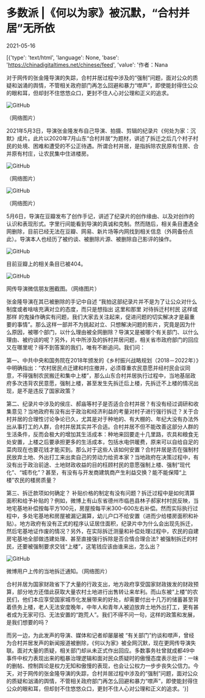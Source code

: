 # 多数派 |《何以为家》被沉默，“合村并居”无所依

2021-05-16

[{'type': 'text/html', 'language': None, 'base': 'https://chinadigitaltimes.net/chinese/feed', 'value': '作者：Nana



对于网传的张金隆导演的失踪，合村并居过程中涉及的“强制”问题，面对公众的质疑和汹涌的舆情，不管相关政府部门再怎么回避和暴力“噤声”，即使能封得住公众的眼和耳，但却封不住悠悠众口，更封不住人心对公理和正义的追求。



![GitHub](https://chinadigitaltimes.net/chinese/files/2021/05/post-666034-609fb456229f1.)

（网络图片）

2021年5月3日，导演张金隆发布自己导演、拍摄、剪辑的纪录片《何处为家：沉默》成片。此片以2020年7月山东“合村并居”为题材，讲述了拆迁之后几个村子村民的处境、困难和遭受的不公正待遇。所谓合村并居，是指拆除农民原有住房、合并原有村庄，让农民集中住进楼房。

![GitHub](https://chinadigitaltimes.net/chinese/files/2021/05/post-666034-609fb4571e599.png)

（网络图片）

![GitHub](https://chinadigitaltimes.net/chinese/files/2021/05/post-666034-609fb45896603.png)

（网络图片）

5月6日，导演在豆瓣发布了创作手记，讲述了纪录片的创作缘由、以及对创作的认识和表现形式。字里行间能看到导演的真诚和克制。然而随后，相关条目遭遇全网删除，目前已经无法在豆瓣、网易、新片场等内网找到相关信息（外网备份点此）。导演本人也经历了被约谈、被删除片源、被删除自己影评的操作。

![GitHub](https://chinadigitaltimes.net/chinese/files/2021/05/post-666034-609fb4599e96b.png)

目前豆瓣上的相关条目已被404。

![GitHub](https://chinadigitaltimes.net/chinese/files/2021/05/post-666034-609fb45b2afd0.png)

网传导演微信朋友圈截图。（网络图片）

张金隆导演在其已被删除的手记中自述 “我拍这部纪录片并不是为了让公众对什么制度或者啥啥充满对立的态度，而只是想指出 这里和那里 对待拆迁村村民 这样或那样 的鬼操作确实有问题，我们大家去关注起来，促进问题的切实解决才是最重要的事情”。那么这样一部并不为挑起对立、只想解决问题的影片，究竟是因为什么原因，被哪个部门，以什么理由被全网删除？导演又是被哪个有关部门、以什么理由、被约谈的呢？另外，片中所涉及的拆村并居问题，相关省市政府部门的回应又在哪里呢？得不到答案的我们，唯有不断追问。我们问：

第一、中共中央和国务院在2018年颁发的《乡村振兴战略规划（2018－2022年）》中明确指出：“农村居民点迁建和村庄撤并，必须尊重农民意愿并经村民会议同意，不得强制农民搬迁和集中上楼”，那么山东合村并居执行过程中，当地基层政府多次违背农民意愿，强制上楼，甚至发生先拆迁后上楼，先拆迁不上楼的情况出现，是不是违反了国家政策？

第二、纪录片中涉及的侯庄、郝庙等村子是否适合合村并居？有没有经过调研和收集意见？当地政府有没有出于政治和经济利益的考量对村子进行强行拆迁？关于合村并居的合理性讨论争论已久，尤其是对于种地的、有大棚的、年纪大没有办法外出从事打工的人群，合村并居其实并不合适。合村并居不但不能改善这部分人群的生活条件，反而会极大的增加其生活成本：种地来回要走十几里路，农具和粮食无处安置，上楼之后要承担更多的生活成本，包括水电供暖费，原来可以自给自足的菜肉现在也要花钱才能买到。那么对于这些人该如何安置？合村并居是否在强制村民放弃土地、外出打工来出卖自己的劳动力给资本家？当地政府在决策过程中，有没有出于政治前途、土地财政收益的目的枉顾村民的意愿强制上楼、强制“现代化”、“城市化”？甚至，有没有与开发商建筑商产生利益交换？能不能保障“上楼”农民的楼房质量？

第三、拆迁款项如何确定？ 补贴价格的制定有没有问题？拆迁过程中是如何清算面积和给予补贴的？例如，微博上有山东省德州市临邑县林子郝家村村民反映，当地宅基地补偿按每平方100元，房屋按每平米300-600左右补偿。然而实际执行过程中，多处宅基地和房屋被漏记漏算，幼儿户口不给安置（进而少给楼房面积和补贴）。地方政府有没有正式的程序认证居住面积，纪录片中为什么会出现先拆迁，然后宅基地证作废的情况？另外，在实际拆迁测量和补偿处理过程中，农民的自建房宅基地全部做违建处理、甚至直接强行拆除是否合情合理合法? 被强制拆迁的村民，还要被强制要求交钱“上楼”，这笔钱应该由谁来出，怎么出？

![GitHub](https://chinadigitaltimes.net/chinese/files/2021/05/post-666034-609fb45bf0d94.)

微博用户上传的当地拆迁通知。（网络图片）

合村并居为国家财政省下了大量的行政支出，地方政府享受国家财政拨发的财政预算，部分地方还借此获取大量农村土地进行出售转让来牟利。而山东被“上楼”的农民们，他们本应享受国家城市化发展带来的好处，却需要付出十几万的储蓄甚至背着债务上楼，老人无法安度晚年，中年人和青年人被迫放弃土地外出打工，更有甚者成为无家可归、无法安置的“跑荒人”。我们不得不问一句，这样的政策和发展，是我们想要的吗？

而另一边，为此发声的导演、媒体和记者却屡屡被 “有关部门”约谈和噤声，曾经为合村并居发声的新闻报道被删除，《何以为家》被全网沉默，现在更网传导演失联。面对大量的质疑，相关部门却从未正式作出回应。多数事务社曾就成都49中事件中权力表现出来的粗暴治理逻辑和面对民众质疑时的傲慢态度表示批评：一味的删帖、控制舆论是权力无知和傲慢的表现，也会让公权力一步步丧失公信力。今天，对于网传的张金隆导演的失踪，合村并居过程中涉及的“强制”问题，面对公众的质疑和汹涌的舆情，不管相关政府部门再怎么回避和暴力“噤声”，即使能封得住公众的眼和耳，但却封不住悠悠众口，更封不住人心对公理和正义的追求。'}]